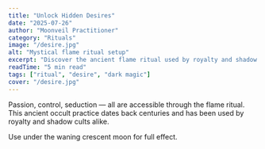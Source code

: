 ```yaml
---
title: "Unlock Hidden Desires"
date: "2025-07-26"
author: "Moonveil Practitioner"
category: "Rituals"
image: "/desire.jpg"
alt: "Mystical flame ritual setup"
excerpt: "Discover the ancient flame ritual used by royalty and shadow cults to unlock passion, control, and seduction."
readTime: "5 min read"
tags: ["ritual", "desire", "dark magic"]
cover: "/desire.jpg"
---
```


Passion, control, seduction — all are accessible through the flame ritual. 
This ancient occult practice dates back centuries and has been used by royalty and shadow cults alike.

Use under the waning crescent moon for full effect.
